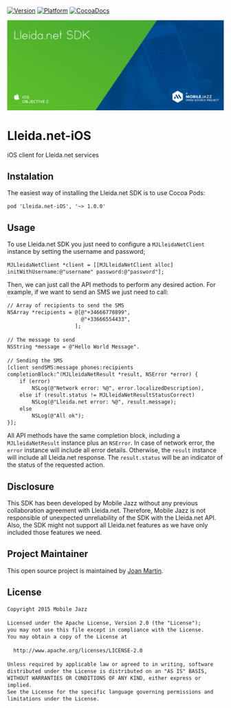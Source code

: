 [![Version](https://cocoapod-badges.herokuapp.com/v/Lleida.net-iOS/badge.png)](http://cocoadocs.org/docsets/Lleida.net-iOS)
[![Platform](https://cocoapod-badges.herokuapp.com/p/Lleida.net-iOS/badge.png)](http://cocoadocs.org/docsets/Lleida.net-iOS)
[![CocoaDocs](https://img.shields.io/badge/docs-%E2%9C%93-blue.svg)](http://cocoadocs.org/docsets/Lleida.net-iOS)
<!--- [![Build Status](https://travis-ci.org/mobilejazz/Motis.png)](https://travis-ci.org/mobilejazz/Lleida.net-iOS)-->

![Lleida.net-iOS](https://raw.githubusercontent.com/mobilejazz/metadata/master/images/banners/mobile-jazz-lleidanet-ios.jpg)

# Lleida.net-iOS
iOS client for Lleida.net services

## Instalation
The easiest way of installing the Lleida.net SDK is to use Cocoa Pods:
```
pod 'Lleida.net-iOS', '~> 1.0.0'
```

## Usage
To use Lleida.net SDK you just need to configure a `MJLleidaNetClient` instance by setting the username and password;

```
MJLleidaNetClient *client = [[MJLleidaNetClient alloc] initWithUsername:@"username" password:@"password"];
```

Then, we can just call the API methods to perform any desired action. For example, if we want to send an SMS we just need to call:

```
// Array of recipients to send the SMS
NSArray *recipients = @[@"+34666778899", 
                        @"+33666554433",
                      ];
                      
// The message to send
NSString *message = @"Hello World Message".

// Sending the SMS
[client sendSMS:message phones:recipients completionBlock:^(MJLleidaNetResult *result, NSError *error) {
    if (error)
        NSLog(@"Network error: %@", error.localizedDescription),
    else if (result.status != MJLleidaNetResultStatusCorrect)
        NSLog(@"Lleida.net error: %@", result.message);
    else
        NSLog(@"All ok");
}];
```

All API methods have the same completion block, including a `MJLleidaNetResult` instance plus an `NSError`. In case of network error, the `error` instance will include all error details. Otherwise, the `result` instance will include all Lleida.net response. The `result.status` will be an indicator of the status of the requested action.

## Disclosure
This SDK has been developed by Mobile Jazz without any previous collaboration agreement with Lleida.net. Therefore, Mobile Jazz is not responsible of unexpected unreliability of the SDK with the Lleida.net API. Also, the SDK might not support all Lleida.net features as we have only included those features we need.

## Project Maintainer

This open source project is maintained by [Joan Martin](https://github.com/vilanovi).

## License

    Copyright 2015 Mobile Jazz

    Licensed under the Apache License, Version 2.0 (the "License");
    you may not use this file except in compliance with the License.
    You may obtain a copy of the License at

      http://www.apache.org/licenses/LICENSE-2.0

    Unless required by applicable law or agreed to in writing, software
    distributed under the License is distributed on an "AS IS" BASIS,
    WITHOUT WARRANTIES OR CONDITIONS OF ANY KIND, either express or implied.
    See the License for the specific language governing permissions and
    limitations under the License.
